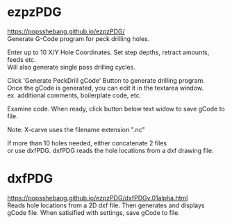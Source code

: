 # ezpzPDG
https://popsshebang.github.io/ezpzPDG/   
Generate G-Code program for peck drilling holes.  
  
Enter up to 10 X/Y Hole Coordinates. 
Set step depths, retract amounts, feeds etc.  
Will also generate single pass drilling cycles.  
  
Click 'Generate PeckDrill gCode' Button to generate drilling program.   
Once the gCode is generated, you can edit it in the textarea window.  
ex. additional comments, boilerplate code, etc.

Examine code. When ready, click button below text widow to save gCode to file.

Note: X-carve uses the filename extension ".nc"

If more than 10 holes needed, either concatenate 2 files   
or use dxfPDG.  dxfPDG reads the hole locations from a dxf drawing file. 

# dxfPDG
https://popsshebang.github.io/ezpzPDG/dxfPDGv.01alpha.html   
Reads hole locations from a 2D dxf file. Then generates and displays  
gCode file. When satisified with settings, save gCode to file.
